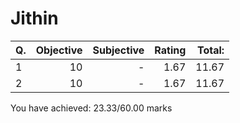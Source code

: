 Jithin
======
|Q. |Objective|Subjective|Rating|Total: |
|:--|--------:|---------:|-----:|------:|
|1  |10       |-         |1.67  |11.67  |
|2  |10       |-         |1.67  |11.67  |
You have achieved: 23.33/60.00 marks